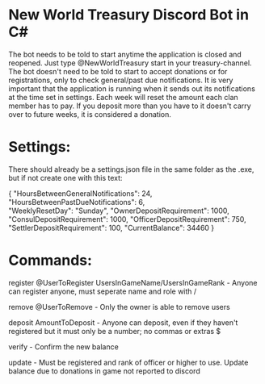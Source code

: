 # New World Treasury Discord Bot in C# 

The bot needs to be told to start anytime the application is closed and reopened. Just type @NewWorldTreasury start in your treasury-channel.
The bot doesn't need to be told to start to accept donations or for registrations, only to check general/past due notifications.
It is very important that the application is running when it sends out its notifications at the time set in settings.
Each week will reset the amount each clan member has to pay.
If you deposit more than you have to it doesn't carry over to future weeks, it is considered a donation.

# Settings:
There should already be a settings.json file in the same folder as the .exe, but if not create one with this text:

{
  "HoursBetweenGeneralNotifications": 24,  
  "HoursBetweenPastDueNotifications": 6,  
  "WeeklyResetDay": "Sunday",
  "OwnerDepositRequirement": 1000,
  "ConsulDepositRequirement": 1000,
  "OfficerDepositRequirement": 750,
  "SettlerDepositRequirement": 100,
  "CurrentBalance": 34460
}

# Commands:
register @UserToRegister UsersInGameName/UsersInGameRank - Anyone can register anyone, must seperate name and role with /

remove @UserToRemove - Only the owner is able to remove users

deposit AmountToDeposit - Anyone can deposit, even if they haven't registered but it must only be a number; no commas or extras $

verify - Confirm the new balance

update - Must be registered and rank of officer or higher to use. Update balance due to donations in game not reported to discord


